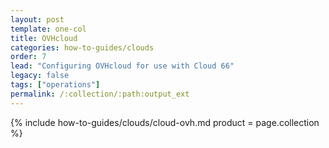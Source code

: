```yaml
---
layout: post
template: one-col
title: OVHcloud
categories: how-to-guides/clouds
order: 7
lead: "Configuring OVHcloud for use with Cloud 66"
legacy: false
tags: ["operations"]
permalink: /:collection/:path:output_ext
---
```



{% include how-to-guides/clouds/cloud-ovh.md  product = page.collection %}
